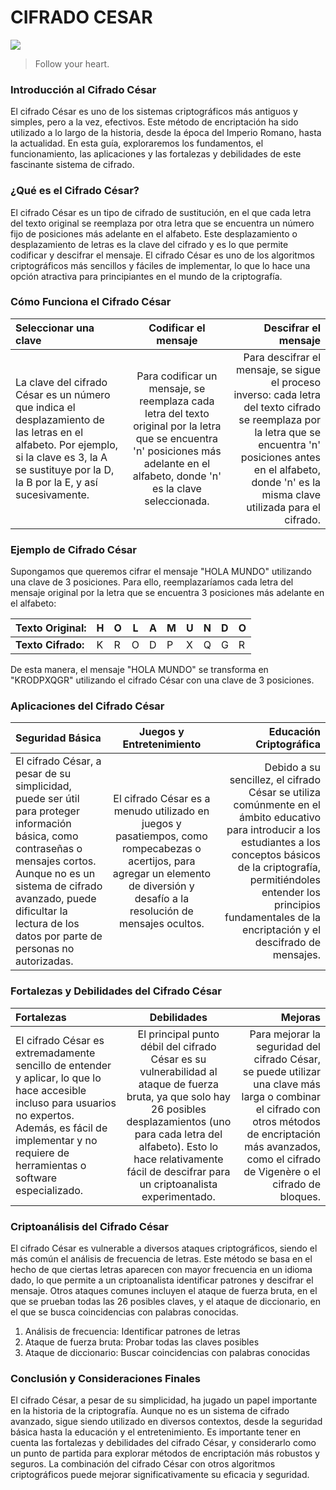 CIFRADO CESAR
=============
![](blob:https://www.bing.com/e9f50620-0824-4624-8543-f59de3c59aa0)

> Follow your heart.

### Introducción al Cifrado César

El cifrado César es uno de los sistemas criptográficos más antiguos y simples, pero a la vez, efectivos. Este método de encriptación ha sido utilizado a lo largo de la historia, desde la época del Imperio Romano, hasta la actualidad. En esta guía, exploraremos los fundamentos, el funcionamiento, las aplicaciones y las fortalezas y debilidades de este fascinante sistema de cifrado.

### ¿Qué es el Cifrado César?

El cifrado César es un tipo de cifrado de sustitución, en el que cada letra del texto original se reemplaza por otra letra que se encuentra un número fijo de posiciones más adelante en el alfabeto. Este desplazamiento o desplazamiento de letras es la clave del cifrado y es lo que permite codificar y descifrar el mensaje. El cifrado César es uno de los algoritmos criptográficos más sencillos y fáciles de implementar, lo que lo hace una opción atractiva para principiantes en el mundo de la criptografía.

### Cómo Funciona el Cifrado César

| Seleccionar una clave  | Codificar el mensaje  | Descifrar el mensaje |
| :------------ |:---------------:| -----:|
|La clave del cifrado César es un número que indica el desplazamiento de las letras en el alfabeto. Por ejemplo, si la clave es 3, la A se sustituye por la D, la B por la E, y así sucesivamente.| Para codificar un mensaje, se reemplaza cada letra del texto original por la letra que se encuentra 'n' posiciones más adelante en el alfabeto, donde 'n' es la clave seleccionada. | Para descifrar el mensaje, se sigue el proceso inverso: cada letra del texto cifrado se reemplaza por la letra que se encuentra 'n' posiciones antes en el alfabeto, donde 'n' es la misma clave utilizada para el cifrado. |

### Ejemplo de Cifrado César

Supongamos que queremos cifrar el mensaje "HOLA MUNDO" utilizando una clave de 3 posiciones. Para ello, reemplazaríamos cada letra del mensaje original por la letra que se encuentra 3 posiciones más adelante en el alfabeto:

| Texto Original: | H | O | L | A | M | U | N | D | O |
| ------------- | ----- |---- |---- |---- |---- |---- |---- |---- |---- |
|**Texto Cifrado:**| K | R | O | D | P | X | Q | G | R |

De esta manera, el mensaje "HOLA MUNDO" se transforma en "KRODPXQGR" utilizando el cifrado César con una clave de 3 posiciones.

### Aplicaciones del Cifrado César

|Seguridad Básica  |Juegos y Entretenimiento | Educación Criptográfica |
| :------------ |:---------------:| -----:|
|El cifrado César, a pesar de su simplicidad, puede ser útil para proteger información básica, como contraseñas o mensajes cortos. Aunque no es un sistema de cifrado avanzado, puede dificultar la lectura de los datos por parte de personas no autorizadas. |El cifrado César es a menudo utilizado en juegos y pasatiempos, como rompecabezas o acertijos, para agregar un elemento de diversión y desafío a la resolución de mensajes ocultos.|Debido a su sencillez, el cifrado César se utiliza comúnmente en el ámbito educativo para introducir a los estudiantes a los conceptos básicos de la criptografía, permitiéndoles entender los principios fundamentales de la encriptación y el descifrado de mensajes.|

### Fortalezas y Debilidades del Cifrado César

|Fortalezas  |Debilidades |Mejoras|
| :------------ |:---------------:| -----:|
|El cifrado César es extremadamente sencillo de entender y aplicar, lo que lo hace accesible incluso para usuarios no expertos. Además, es fácil de implementar y no requiere de herramientas o software especializado. |El principal punto débil del cifrado César es su vulnerabilidad al ataque de fuerza bruta, ya que solo hay 26 posibles desplazamientos (uno para cada letra del alfabeto). Esto lo hace relativamente fácil de descifrar para un criptoanalista experimentado.|Para mejorar la seguridad del cifrado César, se puede utilizar una clave más larga o combinar el cifrado con otros métodos de encriptación más avanzados, como el cifrado de Vigenère o el cifrado de bloques.|

### Criptoanálisis del Cifrado César
El cifrado César es vulnerable a diversos ataques criptográficos, siendo el más común el análisis de frecuencia de letras. Este método se basa en el hecho de que ciertas letras aparecen con mayor frecuencia en un idioma dado, lo que permite a un criptoanalista identificar patrones y descifrar el mensaje. Otros ataques comunes incluyen el ataque de fuerza bruta, en el que se prueban todas las 26 posibles claves, y el ataque de diccionario, en el que se busca coincidencias con palabras conocidas.

1. Análisis de frecuencia: Identificar patrones de letras
2. Ataque de fuerza bruta: Probar todas las claves posibles
3. Ataque de diccionario: Buscar coincidencias con palabras conocidas

### Conclusión y Consideraciones Finales

El cifrado César, a pesar de su simplicidad, ha jugado un papel importante en la historia de la criptografía. Aunque no es un sistema de cifrado avanzado, sigue siendo utilizado en diversos contextos, desde la seguridad básica hasta la educación y el entretenimiento. Es importante tener en cuenta las fortalezas y debilidades del cifrado César, y considerarlo como un punto de partida para explorar métodos de encriptación más robustos y seguros. La combinación del cifrado César con otros algoritmos criptográficos puede mejorar significativamente su eficacia y seguridad.
